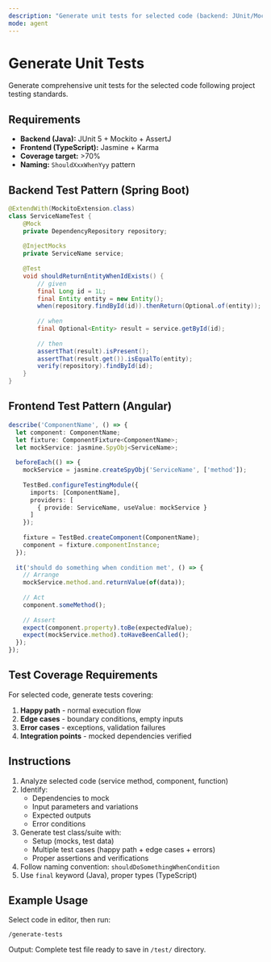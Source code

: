 ```yaml
---
description: "Generate unit tests for selected code (backend: JUnit/Mockito, frontend: Jasmine/Karma)"
mode: agent
---
```


# Generate Unit Tests

Generate comprehensive unit tests for the selected code following project testing standards.

## Requirements

- **Backend (Java):** JUnit 5 + Mockito + AssertJ
- **Frontend (TypeScript):** Jasmine + Karma
- **Coverage target:** >70%
- **Naming:** `ShouldXxxWhenYyy` pattern

## Backend Test Pattern (Spring Boot)

```java
@ExtendWith(MockitoExtension.class)
class ServiceNameTest {
    @Mock
    private DependencyRepository repository;
    
    @InjectMocks
    private ServiceName service;
    
    @Test
    void shouldReturnEntityWhenIdExists() {
        // given
        final Long id = 1L;
        final Entity entity = new Entity();
        when(repository.findById(id)).thenReturn(Optional.of(entity));
        
        // when
        final Optional<Entity> result = service.getById(id);
        
        // then
        assertThat(result).isPresent();
        assertThat(result.get()).isEqualTo(entity);
        verify(repository).findById(id);
    }
}
```

## Frontend Test Pattern (Angular)

```typescript
describe('ComponentName', () => {
  let component: ComponentName;
  let fixture: ComponentFixture<ComponentName>;
  let mockService: jasmine.SpyObj<ServiceName>;
  
  beforeEach(() => {
    mockService = jasmine.createSpyObj('ServiceName', ['method']);
    
    TestBed.configureTestingModule({
      imports: [ComponentName],
      providers: [
        { provide: ServiceName, useValue: mockService }
      ]
    });
    
    fixture = TestBed.createComponent(ComponentName);
    component = fixture.componentInstance;
  });
  
  it('should do something when condition met', () => {
    // Arrange
    mockService.method.and.returnValue(of(data));
    
    // Act
    component.someMethod();
    
    // Assert
    expect(component.property).toBe(expectedValue);
    expect(mockService.method).toHaveBeenCalled();
  });
});
```

## Test Coverage Requirements

For selected code, generate tests covering:

1. **Happy path** - normal execution flow
2. **Edge cases** - boundary conditions, empty inputs
3. **Error cases** - exceptions, validation failures
4. **Integration points** - mocked dependencies verified

## Instructions

1. Analyze selected code (service method, component, function)
2. Identify:
   - Dependencies to mock
   - Input parameters and variations
   - Expected outputs
   - Error conditions
3. Generate test class/suite with:
   - Setup (mocks, test data)
   - Multiple test cases (happy path + edge cases + errors)
   - Proper assertions and verifications
4. Follow naming convention: `shouldDoSomethingWhenCondition`
5. Use `final` keyword (Java), proper types (TypeScript)

## Example Usage

Select code in editor, then run:
```
/generate-tests
```

Output: Complete test file ready to save in `/test/` directory.

